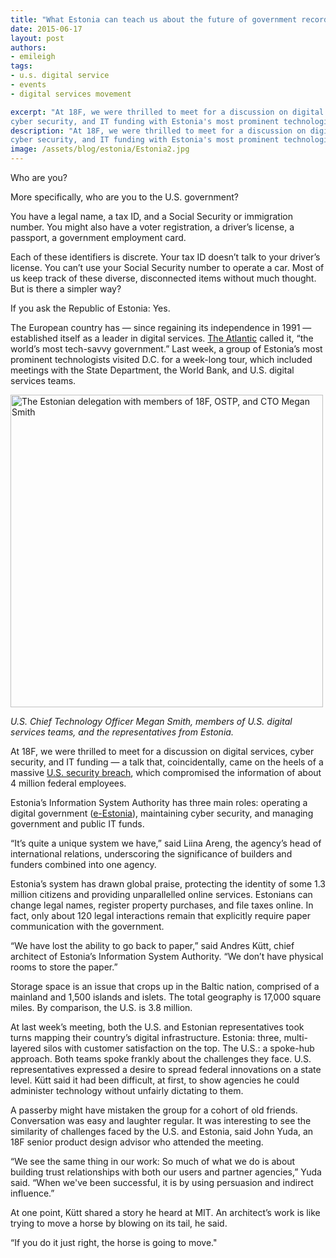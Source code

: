 ```yaml
---
title: "What Estonia can teach us about the future of government records"
date: 2015-06-17
layout: post
authors:
- emileigh
tags:
- u.s. digital service
- events
- digital services movement

excerpt: "At 18F, we were thrilled to meet for a discussion on digital services,
cyber security, and IT funding with Estonia's most prominent technologists."
description: "At 18F, we were thrilled to meet for a discussion on digital services,
cyber security, and IT funding with Estonia's most prominent technologists."
image: /assets/blog/estonia/Estonia2.jpg
---
```


Who are you?

More specifically, who are you to the U.S. government?

You have a legal name, a tax ID, and a Social Security or immigration
number. You might also have a voter registration, a driver’s license, a
passport, a government employment card.

Each of these identifiers is discrete. Your tax ID doesn’t talk to your
driver’s license. You can’t use your Social Security number to operate a
car. Most of us keep track of these diverse, disconnected items without
much thought. But is there a simpler way?

If you ask the Republic of Estonia: Yes.

The European country has — since regaining its independence in 1991 —
established itself as a leader in digital services. [The
Atlantic](http://www.theatlantic.com/international/archive/2014/01/lessons-from-the-worlds-most-tech-savvy-government/283341/)
called it, “the world’s most tech-savvy government.” Last week, a group
of Estonia’s most prominent technologists visited D.C. for a week-long
tour, which included meetings with the State Department, the World Bank,
and U.S. digital services teams.

<img src="{{ site.baseurl }}/assets/blog/estonia/Estonia2.jpg" alt="The Estonian delegation with members of 18F, OSTP, and CTO Megan Smith" width="500">

*U.S. Chief Technology Officer Megan Smith, members of U.S. digital
services teams, and the representatives from Estonia.*

At 18F, we were thrilled to meet for a discussion on digital services,
cyber security, and IT funding — a talk that, coincidentally, came on
the heels of a massive [U.S. security
breach](http://www.google.com/url?q=http%3A%2F%2Fwww.opm.gov%2Fnews%2Freleases%2F2015%2F06%2Fopm-to-notify-employees-of-cybersecurity-incident%2F&sa=D&sntz=1&usg=AFQjCNHJUgo7egn0XNVaECpcNNSdUYnVZQ),
which compromised the information of about 4 million federal employees.

Estonia’s Information System Authority has three main roles: operating a
digital government ([e-Estonia](https://e-estonia.com/)), maintaining
cyber security, and managing government and public IT funds.

“It’s quite a unique system we have,” said Liina Areng, the agency’s
head of international relations, underscoring the significance of
builders and funders combined into one agency.

Estonia’s system has drawn global praise, protecting the identity of
some 1.3 million citizens and providing unparallelled online services.
Estonians can change legal names, register property purchases, and file
taxes online. In fact, only about 120 legal interactions remain that
explicitly require paper communication with the government.

“We have lost the ability to go back to paper,” said Andres Kütt, chief
architect of Estonia’s Information System Authority. “We don’t have
physical rooms to store the paper.”

Storage space is an issue that crops up in the Baltic nation,
comprised of a mainland and 1,500 islands and islets. The total geography is 17,000
square miles. By comparison, the U.S. is 3.8 million.

At last week’s meeting, both the U.S. and Estonian representatives took
turns mapping their country’s digital infrastructure. Estonia: three,
multi-layered silos with customer satisfaction on the top. The U.S.: a
spoke-hub approach. Both teams spoke frankly about the challenges they
face. U.S. representatives expressed a desire to spread federal
innovations on a state level. Kütt said it had been difficult, at first,
to show agencies he could administer technology without unfairly
dictating to them.

A passerby might have mistaken the group for a cohort of old friends.
Conversation was easy and laughter regular. It was interesting to see
the similarity of challenges faced by the U.S. and Estonia, said John
Yuda, an 18F senior product design advisor who attended the meeting.

“We see the same thing in our work: So much of what we do is about
building trust relationships with both our users and partner agencies,”
Yuda said. “When we've been successful, it is by using persuasion and
indirect influence.”

At one point, Kütt shared a story he heard at MIT. An architect’s work
is like trying to move a horse by blowing on its tail, he said.

“If you do it just right, the horse is going to move."
